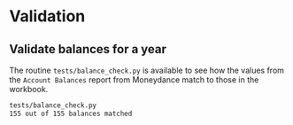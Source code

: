 # Validation

## Validate balances for a year

The routine `tests/balance_check.py` is available to see how the values from the `Account Balances` report from Moneydance match to those in the workbook.

```zsh
tests/balance_check.py
155 out of 155 balances matched
```
